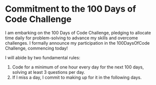 # Commitment to the 100 Days of Code Challenge

I am embarking on the 100 Days of Code Challenge, pledging to allocate time daily for problem-solving to advance my skills and overcome challenges. I formally announce my participation in the 100DaysOfCode Challenge, commencing today!

I will abide by two fundamental rules:
1. Code for a minimum of one hour every day for the next 100 days, solving at least 3 questions per day.
2. If I miss a day, I commit to making up for it in the following days.
